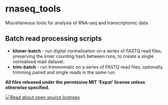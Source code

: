 rnaseq_tools
============

Miscellaneous tools for analysis of RNA-seq and transcriptomic data.

## Batch read processing scripts

* **khmer-batch** - run digital normalisation on a series of FASTQ read files, preserving the kmer counting hash between runs, to create a single normalised read dataset.
* **trim-batch** - run trimmomatic on a series of FASTQ read files, optionally trimming paired and single reads in the same run.


**All files released under the permissive MIT 'Expat' license unless otherwise specified.**

[![Read about open source licenses](http://www.opensource.org/graphics/osi-certified-120x100.png)](http://opensource.org/docs/definition.php)